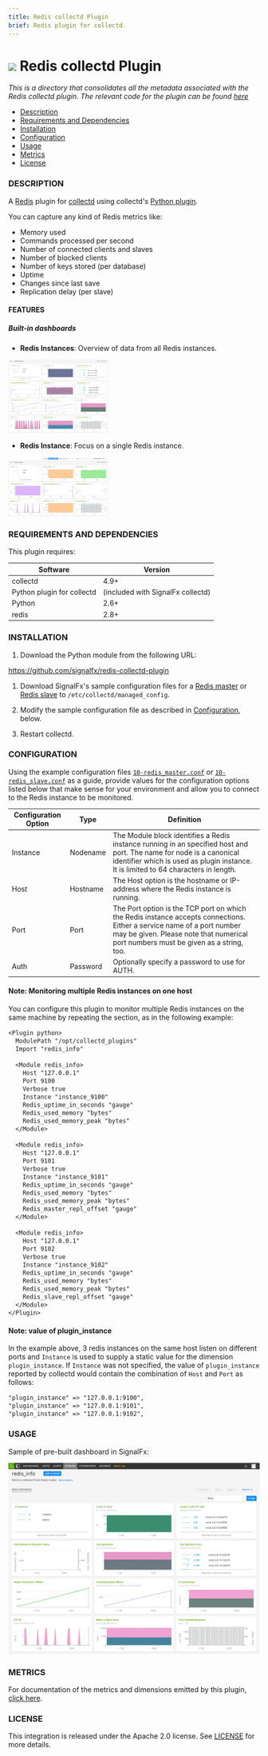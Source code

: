 ```yaml
---
title: Redis collectd Plugin
brief: Redis plugin for collectd.
---
```


# ![](https://github.com/signalfx/integrations/blob/master/collectd-redis/img/integrations_redis.png) Redis collectd Plugin

_This is a directory that consolidates all the metadata associated with the Redis collectd plugin. The relevant code for the plugin can be found [here](https://github.com/signalfx/redis-collectd-plugin)_

- [Description](#description)
- [Requirements and Dependencies](#requirements-and-dependencies)
- [Installation](#installation)
- [Configuration](#configuration)
- [Usage](#usage)
- [Metrics](#metrics)
- [License](#license)

### DESCRIPTION

A [Redis](http://redis.io) plugin for [collectd](http://collectd.org) using collectd's [Python plugin](../collectd-python).

You can capture any kind of Redis metrics like:

 * Memory used
 * Commands processed per second
 * Number of connected clients and slaves
 * Number of blocked clients
 * Number of keys stored (per database)
 * Uptime
 * Changes since last save
 * Replication delay (per slave)

#### FEATURES

##### Built-in dashboards

- **Redis Instances**: Overview of data from all Redis instances.

 [<img src='./img/dashboard_redis_instances.png' width=200px>](./img/dashboard_redis_instances.png)

- **Redis Instance**: Focus on a single Redis instance.

 [<img src='./img/dashboard_redis_instance.png' width=200px>](./img/dashboard_redis_instance.png)  

### REQUIREMENTS AND DEPENDENCIES

This plugin requires:

| Software          | Version        |
|-------------------|----------------|
| collectd   |  4.9+  |
| Python plugin for collectd | (included with SignalFx collectd) |
| Python    |  2.6+ |
| redis | 2.8+ |


### INSTALLATION

1. Download the Python module from the following URL:

 https://github.com/signalfx/redis-collectd-plugin

1. Download SignalFx's sample configuration files for a [Redis master](././10-redis_master.conf) or [Redis slave](././10-redis_slave.conf) to `/etc/collectd/managed_config`. 

1. Modify the sample configuration file as described in  [Configuration](#configuration), below.

1. Restart collectd.

### CONFIGURATION

Using the example configuration files [`10-redis_master.conf`](././10-redis_master.conf) or [`10-redis_slave.conf`](././10-redis_slave.conf) as a guide, provide values for the configuration options listed below that make sense for your environment and allow you to connect to the Redis instance to be monitored.

| Configuration Option | Type | Definition |
|----------------------|------|------------|
| Instance | Nodename | The Module block identifies a Redis instance running in an specified host and port. The name for node is a canonical identifier which is used as plugin instance. It is limited to 64 characters in length.|
| Host | Hostname |The Host option is the hostname or IP-address where the Redis instance is running.|
|Port |Port| The Port option is the TCP port on which the Redis instance accepts connections. Either a service name of a port number may be given. Please note that numerical port numbers must be given as a string, too.|
| Auth | Password | Optionally specify a password to use for AUTH. |

#### Note: Monitoring multiple Redis instances on one host

You can configure this plugin to monitor multiple Redis instances on the same machine by repeating the <Module> section, as in the following example:

```
<Plugin python>
  ModulePath "/opt/collectd_plugins"
  Import "redis_info"

  <Module redis_info>
    Host "127.0.0.1"
    Port 9100
    Verbose true
    Instance "instance_9100"
    Redis_uptime_in_seconds "gauge"
    Redis_used_memory "bytes"
    Redis_used_memory_peak "bytes"
  </Module>

  <Module redis_info>
    Host "127.0.0.1"
    Port 9101
    Verbose true
    Instance "instance_9101"
    Redis_uptime_in_seconds "gauge"
    Redis_used_memory "bytes"
    Redis_used_memory_peak "bytes"
    Redis_master_repl_offset "gauge"
  </Module>

  <Module redis_info>
    Host "127.0.0.1"
    Port 9102
    Verbose true
    Instance "instance_9102"
    Redis_uptime_in_seconds "gauge"
    Redis_used_memory "bytes"
    Redis_used_memory_peak "bytes"
    Redis_slave_repl_offset "gauge"
  </Module>
</Plugin>
```

#### Note: value of plugin_instance

In the example above, 3 redis instances on the same host listen on different ports and `Instance` is used to supply a static value for the dimension `plugin_instance`. If `Instance` was not specified, the value of `plugin_instance` reported by collectd would contain the combination of `Host` and `Port` as follows:

```
"plugin_instance" => "127.0.0.1:9100",
"plugin_instance" => "127.0.0.1:9101",
"plugin_instance" => "127.0.0.1:9102",
```
### USAGE

Sample of pre-built dashboard in SignalFx:

![](././img/dashboard_redis.png)

### METRICS

For documentation of the metrics and dimensions emitted by this plugin, [click here](././docs).

### LICENSE

This integration is released under the Apache 2.0 license. See [LICENSE](./LICENSE) for more details.
